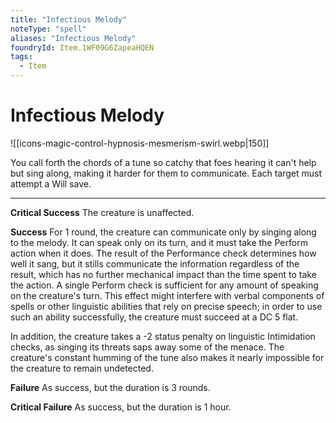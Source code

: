```yaml
---
title: "Infectious Melody"
noteType: "spell"
aliases: "Infectious Melody"
foundryId: Item.1WF09G6ZapeaHQEN
tags:
  - Item
---
```


# Infectious Melody
![[icons-magic-control-hypnosis-mesmerism-swirl.webp|150]]

You call forth the chords of a tune so catchy that foes hearing it can't help but sing along, making it harder for them to communicate. Each target must attempt a Will save.

* * *

**Critical Success** The creature is unaffected.

**Success** For 1 round, the creature can communicate only by singing along to the melody. It can speak only on its turn, and it must take the Perform action when it does. The result of the Performance check determines how well it sang, but it stills communicate the information regardless of the result, which has no further mechanical impact than the time spent to take the action. A single Perform check is sufficient for any amount of speaking on the creature's turn. This effect might interfere with verbal components of spells or other linguistic abilities that rely on precise speech; in order to use such an ability successfully, the creature must succeed at a DC 5 flat.

In addition, the creature takes a -2 status penalty on linguistic Intimidation checks, as singing its threats saps away some of the menace. The creature's constant humming of the tune also makes it nearly impossible for the creature to remain undetected.

**Failure** As success, but the duration is 3 rounds.

**Critical Failure** As success, but the duration is 1 hour.
